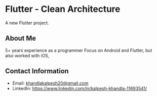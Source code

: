 # Flutter - Clean Architecture

A new Flutter project.


## About Me
5+ years experience as a programmer
Focus on Android and Flutter, but also worked with iOS, 
## Contact Information
- Email: khandlakalpesh20@gmail.com
- LinkedIn: https://www.linkedin.com/in/kalpesh-khandla-11693541/


